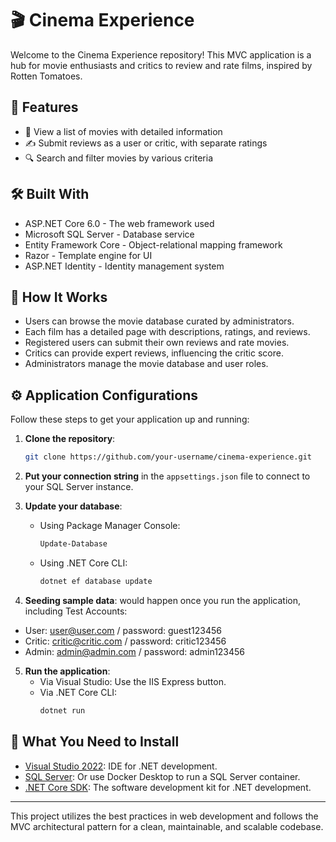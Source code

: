 # 🎬 Cinema Experience

Welcome to the Cinema Experience repository! This MVC application is a hub for movie enthusiasts and critics to review and rate films, inspired by Rotten Tomatoes.

## 🌟 Features

- 🎥 View a list of movies with detailed information
- ✍️ Submit reviews as a user or critic, with separate ratings
- 🔍 Search and filter movies by various criteria

## 🛠 Built With

- ASP.NET Core 6.0 - The web framework used
- Microsoft SQL Server - Database service
- Entity Framework Core - Object-relational mapping framework
- Razor - Template engine for UI
- ASP.NET Identity - Identity management system

## 🚀 How It Works

- Users can browse the movie database curated by administrators.
- Each film has a detailed page with descriptions, ratings, and reviews.
- Registered users can submit their own reviews and rate movies.
- Critics can provide expert reviews, influencing the critic score.
- Administrators manage the movie database and user roles.

## ⚙️ Application Configurations

Follow these steps to get your application up and running:

1. **Clone the repository**:
    ```bash
    git clone https://github.com/your-username/cinema-experience.git
    ```
2. **Put your connection string** in the `appsettings.json` file to connect to your SQL Server instance.

3. **Update your database**:
    - Using Package Manager Console:
        ```powershell
        Update-Database
        ```
    - Using .NET Core CLI:
        ```bash
        dotnet ef database update
        ```

4. **Seeding sample data**:
would happen once you run the application, including Test Accounts:

- User: user@user.com / password: guest123456
- Critic: critic@critic.com / password: critic123456
- Admin: admin@admin.com / password: admin123456

5. **Run the application**:
    - Via Visual Studio: Use the IIS Express button.
    - Via .NET Core CLI:
        ```bash
        dotnet run
        ```

## 🔧 What You Need to Install
- [Visual Studio 2022](https://visualstudio.microsoft.com/vs/): IDE for .NET development.
- [SQL Server](https://www.microsoft.com/en-us/sql-server/sql-server-downloads): Or use Docker Desktop to run a SQL Server container.
- [.NET Core SDK](https://dotnet.microsoft.com/download/dotnet/6.0): The software development kit for .NET development.

---

This project utilizes the best practices in web development and follows the MVC architectural pattern for a clean, maintainable, and scalable codebase.
